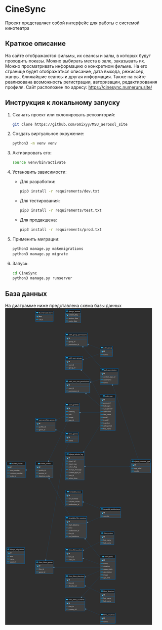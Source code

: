 # CineSync

Проект представляет собой интерфейс для работы с системой кинотеатра

## Краткое описание

На сайте отображаются фильмы, их сеансы и залы, в которых будут проходить показы. Можно выбирать места в зале,
заказывать их. Можно просматривать информацию о конкретном фильме. На его странице будет отображаться описание, дата
выхода, режиссер, жанры, ближайшие сеансы и другая информация. Также на сайте реализована возможность регистрации,
авторизации, редактирования профиля.
Сайт расположен по адресу: https://cinesync.numerum.site/

## Инструкция к локальному запуску

1) Скачать проект или склонировать репозиторий:

    ```bash
    git clone https://github.com/omixyy/MSU_aerosol_site
    ```

2) Создать виртуальное окружение:

    ```bash
    python3 -m venv venv
    ```

3) Активировать его:

    ```bash
    source venv/bin/activate
    ```

4) Установить зависимости:

    - Для разработки:

        ```bash
        pip3 install -r requirements/dev.txt
        ```

    - Для тестирования:

        ```bash
        pip3 install -r requirements/test.txt
        ```

    - Для продакшена:

        ```bash
        pip3 install -r requirements/prod.txt
        ```

5) Применить миграции:

    ```bash
    python3 manage.py makemigrations
    python3 manage.py migrate
    ```

6) Запуск:

    ```bash
    cd CineSync
    python3 manage.py runserver
    ```

## База данных

На диаграмме ниже представлена схема базы данных
![alt text](ER.png)

